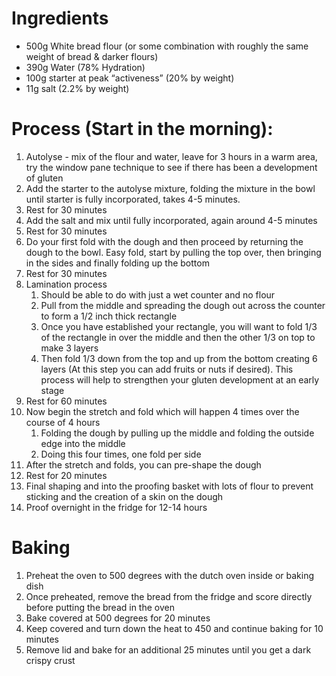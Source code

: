 # Ingredients

* 500g White bread flour (or some combination with roughly the same weight of bread & darker flours)
* 390g Water (78% Hydration) 
* 100g starter at peak “activeness” (20% by weight) 
* 11g salt (2.2% by weight) 

# Process (Start in the morning):

1. Autolyse - mix of the flour and water, leave for 3 hours in a warm area, try the window pane technique to see if there has been a development of gluten
2. Add the starter to the autolyse mixture, folding the mixture in the bowl until starter is fully incorporated, takes 4-5 minutes. 
3. Rest for 30 minutes 
4. Add the salt and mix until fully incorporated, again around 4-5 minutes 
5. Rest for 30 minutes 
6. Do your first fold with the dough and then proceed by returning the dough to the bowl. Easy fold, start by pulling the top over, then bringing in the sides and finally folding up the bottom 
7. Rest for 30 minutes 
8. Lamination process 
    1. Should be able to do with just a wet counter and no flour 
    2. Pull from the middle and spreading the dough out across the counter to form a 1/2 inch thick rectangle 
    3. Once you have established your rectangle, you will want to fold 1/3 of the rectangle in over the middle and then the other 1/3 on top to make 3 layers 
    4. Then fold 1/3 down from the top and up from the bottom creating 6 layers (At this step you can add fruits or nuts if desired). This process will help to strengthen your gluten development at an early stage 
9. Rest for 60 minutes 
10. Now begin the stretch and fold which will happen 4 times over the course of 4 hours 
    1. Folding the dough by pulling up the middle and folding the outside edge into the middle
    2. Doing this four times, one fold per side 
11. After the stretch and folds, you can pre-shape the dough 
12. Rest for 20 minutes 
13. Final shaping and into the proofing basket with lots of flour to prevent sticking and the creation of a skin on the dough 
14. Proof overnight in the fridge for 12-14 hours 

# Baking

1. Preheat the oven to 500 degrees with the dutch oven inside or baking dish 
2. Once preheated, remove the bread from the fridge and score directly before putting the bread in the oven
3. Bake covered at 500 degrees for 20 minutes 
4. Keep covered and turn down the heat to 450 and continue baking for 10 minutes
5. Remove lid and bake for an additional 25 minutes until you get a dark crispy crust
